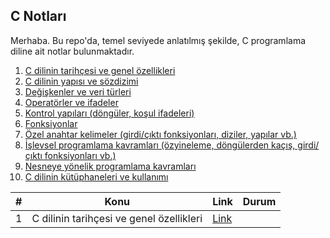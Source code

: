 ## C Notları

Merhaba. Bu repo'da, temel seviyede anlatılmış şekilde, C programlama diline ait notlar bulunmaktadır.

1. [C dilinin tarihçesi ve genel özellikleri](./c-dilinin-tarihcesi-ve-genel-ozellikleri.md)
2. [C dilinin yapısı ve sözdizimi](./c-dilinin-yapisi-ve-sozdizimi.md)
3. [Değişkenler ve veri türleri](./degiskenler-ve-veri-turleri.md)
4. [Operatörler ve ifadeler](./operatorler-ve-ifadeler.md)
5. [Kontrol yapıları (döngüler, koşul ifadeleri)](./kontrol-yapilari.md)
6. [Fonksiyonlar](./fonksiyonlar.md)
7. [Özel anahtar kelimeler (girdi/çıktı fonksiyonları, diziler, yapılar vb.)](./ozel-anahtar-kelimeler.md)
8. [İşlevsel programlama kavramları (özyineleme, döngülerden kaçış, girdi/çıktı fonksiyonları vb.)](./islevsel-programlama-kavramlari.md)
9. [Nesneye yönelik programlama kavramları](./nesneye-yonelik-programlama-kavramlari.md)
10. [C dilinin kütüphaneleri ve kullanımı](./c-dilinin-kutuphaneleri-ve-kullanimi.md)


|#|Konu|Link|Durum|
|-|-|-|-|
|1|C dilinin tarihçesi ve genel özellikleri|[Link](./c-dilinin-tarihcesi-ve-genel-ozellikleri.md)|
